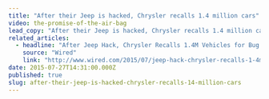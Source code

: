 ```yaml
---
title: "After their Jeep is hacked, Chrysler recalls 1.4 million cars"
video: the-promise-of-the-air-bag
lead_copy: "After their Jeep is hacked, Chrysler recalls 1.4 million cars. How did cars get *smart* enough to get hacked? It all started with the airbag..."
related_articles:
  - headline: "After Jeep Hack, Chrysler Recalls 1.4M Vehicles for Bug Fix"
    source: "Wired"
    link: "http://www.wired.com/2015/07/jeep-hack-chrysler-recalls-1-4m-vehicles-bug-fix//"
date: 2015-07-27T14:31:00.000Z
published: true
slug: after-their-jeep-is-hacked-chrysler-recalls-14-million-cars
---
```


